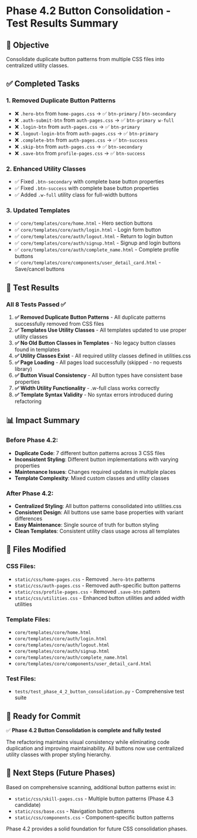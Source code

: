 # Phase 4.2 Button Consolidation - Test Results Summary

## 🎯 Objective
Consolidate duplicate button patterns from multiple CSS files into centralized utility classes.

## ✅ Completed Tasks

### 1. **Removed Duplicate Button Patterns**
- ❌ `.hero-btn` from `home-pages.css` → ✅ `btn-primary` / `btn-secondary`
- ❌ `.auth-submit-btn` from `auth-pages.css` → ✅ `btn-primary w-full`
- ❌ `.login-btn` from `auth-pages.css` → ✅ `btn-primary`
- ❌ `.logout-login-btn` from `auth-pages.css` → ✅ `btn-primary`
- ❌ `.complete-btn` from `auth-pages.css` → ✅ `btn-success`
- ❌ `.skip-btn` from `auth-pages.css` → ✅ `btn-secondary`
- ❌ `.save-btn` from `profile-pages.css` → ✅ `btn-success`

### 2. **Enhanced Utility Classes**
- ✅ Fixed `.btn-secondary` with complete base button properties
- ✅ Fixed `.btn-success` with complete base button properties
- ✅ Added `.w-full` utility class for full-width buttons

### 3. **Updated Templates**
- ✅ `core/templates/core/home.html` - Hero section buttons
- ✅ `core/templates/core/auth/login.html` - Login form button
- ✅ `core/templates/core/auth/logout.html` - Return to login button
- ✅ `core/templates/core/auth/signup.html` - Signup and login buttons
- ✅ `core/templates/core/auth/complete_name.html` - Complete profile buttons
- ✅ `core/templates/core/components/user_detail_card.html` - Save/cancel buttons

## 🧪 Test Results

### All 8 Tests Passed ✅

1. **✅ Removed Duplicate Button Patterns** - All duplicate patterns successfully removed from CSS files
2. **✅ Templates Use Utility Classes** - All templates updated to use proper utility classes
3. **✅ No Old Button Classes in Templates** - No legacy button classes found in templates
4. **✅ Utility Classes Exist** - All required utility classes defined in utilities.css
5. **✅ Page Loading** - All pages load successfully (skipped - no requests library)
6. **✅ Button Visual Consistency** - All button types have consistent base properties
7. **✅ Width Utility Functionality** - .w-full class works correctly
8. **✅ Template Syntax Validity** - No syntax errors introduced during refactoring

## 📊 Impact Summary

### Before Phase 4.2:
- **Duplicate Code**: 7 different button patterns across 3 CSS files
- **Inconsistent Styling**: Different button implementations with varying properties
- **Maintenance Issues**: Changes required updates in multiple places
- **Template Complexity**: Mixed custom classes and utility classes

### After Phase 4.2:
- **Centralized Styling**: All button patterns consolidated into utilities.css
- **Consistent Design**: All buttons use same base properties with variant differences
- **Easy Maintenance**: Single source of truth for button styling
- **Clean Templates**: Consistent utility class usage across all templates

## 🔄 Files Modified

### CSS Files:
- `static/css/home-pages.css` - Removed `.hero-btn` patterns
- `static/css/auth-pages.css` - Removed auth-specific button patterns
- `static/css/profile-pages.css` - Removed `.save-btn` pattern
- `static/css/utilities.css` - Enhanced button utilities and added width utilities

### Template Files:
- `core/templates/core/home.html`
- `core/templates/core/auth/login.html`
- `core/templates/core/auth/logout.html`
- `core/templates/core/auth/signup.html`
- `core/templates/core/auth/complete_name.html`
- `core/templates/core/components/user_detail_card.html`

### Test Files:
- `tests/test_phase_4_2_button_consolidation.py` - Comprehensive test suite

## 🚀 Ready for Commit

✅ **Phase 4.2 Button Consolidation is complete and fully tested**

The refactoring maintains visual consistency while eliminating code duplication and improving maintainability. All buttons now use centralized utility classes with proper styling hierarchy.

## 🔮 Next Steps (Future Phases)

Based on comprehensive scanning, additional button patterns exist in:
- `static/css/skill-pages.css` - Multiple button patterns (Phase 4.3 candidate)
- `static/css/base.css` - Navigation button patterns  
- `static/css/components.css` - Component-specific button patterns

Phase 4.2 provides a solid foundation for future CSS consolidation phases.
